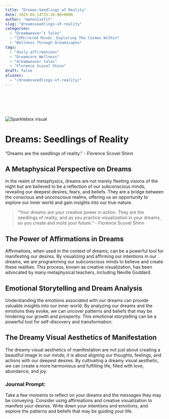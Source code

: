 ```yaml
---
title: "Dreams:Seedlings of Reality"
date: 2025-04-14T15:26:08+0000
author: "manoulasfit"
slug: "dreamsseedlings-of-reality"
categories:
  - "Dreamweaver’s Tales"
  - "🪞Mirrored Minds: Exploring The Cosmos Within"
  - "Wellness Through Dreamscapes"
tags:
  - "daily affirmations"
  - "Dreamcore Wellness"
  - "dreamweaver tales"
  - "Florence Scovel Shinn"
draft: false
aliases:
  - "/dreamsseedlings-of-reality/"
---
```

#  

![Sparklebox visual](/wptest.jpg)

# Dreams: Seedlings of Reality

"Dreams are the seedlings of reality." - Florence Scovel Shinn

## A Metaphysical Perspective on Dreams

In the realm of metaphysics, dreams are not merely fleeting visions of the night but are believed to be a reflection of our subconscious minds, revealing our deepest desires, fears, and beliefs. They are a bridge between the conscious and unconscious realms, offering us an opportunity to explore our inner world and gain insights into our true nature.

> “Your dreams are your creative power in action. They are the seedlings of reality, and as you practice visualization in your dreams, so you create and mold your future.” - Florence Scovel Shinn

## The Power of Affirmations in Dreams

Affirmations, when used in the context of dreams, can be a powerful tool for manifesting our desires. By visualizing and affirming our intentions in our dreams, we are programming our subconscious minds to believe and create these realities. This process, known as creative visualization, has been advocated by many metaphysical teachers, including Neville Goddard.

## Emotional Storytelling and Dream Analysis

Understanding the emotions associated with our dreams can provide valuable insights into our inner world. By analyzing our dreams and the emotions they evoke, we can uncover patterns and beliefs that may be hindering our growth and prosperity. This emotional storytelling can be a powerful tool for self-discovery and transformation.

## The Dreamy Visual Aesthetics of Manifestation

The dreamy visual aesthetics of manifestation are not just about creating a beautiful image in our minds; it is about aligning our thoughts, feelings, and actions with our deepest desires. By cultivating a dreamy visual aesthetic, we can create a more harmonious and fulfilling life, filled with love, abundance, and joy.

### Journal Prompt:

Take a few moments to reflect on your dreams and the messages they may be conveying. Consider using affirmations and creative visualization to manifest your desires. Write down your intentions and emotions, and explore the patterns and beliefs that may be guiding your life.